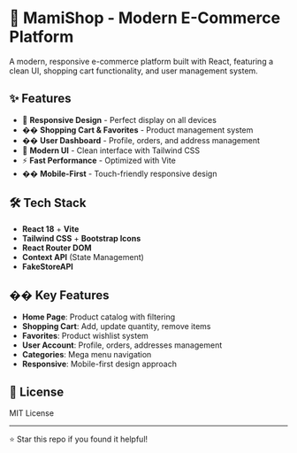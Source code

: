# 🛒 MamiShop - Modern E-Commerce Platform

A modern, responsive e-commerce platform built with React, featuring a clean UI, shopping cart functionality, and user management system.

## ✨ Features

- 🎯 **Responsive Design** - Perfect display on all devices
- ��️ **Shopping Cart & Favorites** - Product management system
- �� **User Dashboard** - Profile, orders, and address management
- 🎨 **Modern UI** - Clean interface with Tailwind CSS
- ⚡ **Fast Performance** - Optimized with Vite
- �� **Mobile-First** - Touch-friendly responsive design


## 🛠️ Tech Stack

- **React 18** + **Vite**
- **Tailwind CSS** + **Bootstrap Icons**
- **React Router DOM**
- **Context API** (State Management)
- **FakeStoreAPI**


## �� Key Features

- **Home Page**: Product catalog with filtering
- **Shopping Cart**: Add, update quantity, remove items
- **Favorites**: Product wishlist system
- **User Account**: Profile, orders, addresses management
- **Categories**: Mega menu navigation
- **Responsive**: Mobile-first design approach

## 📄 License

MIT License

---

⭐ Star this repo if you found it helpful!


